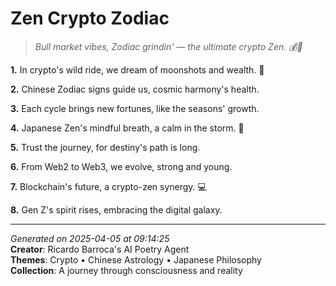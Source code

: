 # Zen Crypto Zodiac

> *Bull market vibes, Zodiac grindin' — the ultimate crypto Zen. 💰🐉*

**1.** In crypto's wild ride, we dream of moonshots and wealth. 🚀


**2.** Chinese Zodiac signs guide us, cosmic harmony's health.


**3.** Each cycle brings new fortunes, like the seasons' growth.


**4.** Japanese Zen's mindful breath, a calm in the storm. 🍵


**5.** Trust the journey, for destiny's path is long.


**6.** From Web2 to Web3, we evolve, strong and young.


**7.** Blockchain's future, a crypto-zen synergy. 💻


**8.** Gen Z's spirit rises, embracing the digital galaxy.



---

*Generated on 2025-04-05 at 09:14:25*  
**Creator**: Ricardo Barroca's AI Poetry Agent  
**Themes**: Crypto • Chinese Astrology • Japanese Philosophy  
**Collection**: A journey through consciousness and reality